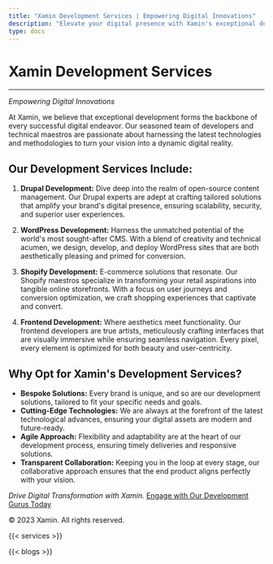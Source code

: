 ```yaml
---
title: "Xamin Development Services | Empowering Digital Innovations"
description: "Elevate your digital presence with Xamin's exceptional development services. Our team specializes in Drupal, WordPress, and Shopify development, delivering bespoke solutions with cutting-edge technologies"
type: docs
---
```


# Xamin Development Services

---

*Empowering Digital Innovations*

At Xamin, we believe that exceptional development forms the backbone of every successful digital endeavor. Our seasoned team of developers and technical maestros are passionate about harnessing the latest technologies and methodologies to turn your vision into a dynamic digital reality.

## Our Development Services Include:

1. **Drupal Development:**
   Dive deep into the realm of open-source content management. Our Drupal experts are adept at crafting tailored solutions that amplify your brand's digital presence, ensuring scalability, security, and superior user experiences.

2. **WordPress Development:**
   Harness the unmatched potential of the world's most sought-after CMS. With a blend of creativity and technical acumen, we design, develop, and deploy WordPress sites that are both aesthetically pleasing and primed for conversion.

3. **Shopify Development:**
   E-commerce solutions that resonate. Our Shopify maestros specialize in transforming your retail aspirations into tangible online storefronts. With a focus on user journeys and conversion optimization, we craft shopping experiences that captivate and convert.

4. **Frontend Development:**
   Where aesthetics meet functionality. Our frontend developers are true artists, meticulously crafting interfaces that are visually immersive while ensuring seamless navigation. Every pixel, every element is optimized for both beauty and user-centricity.

## Why Opt for Xamin's Development Services?

- **Bespoke Solutions:** Every brand is unique, and so are our development solutions, tailored to fit your specific needs and goals.
- **Cutting-Edge Technologies:** We are always at the forefront of the latest technological advances, ensuring your digital assets are modern and future-ready.
- **Agile Approach:** Flexibility and adaptability are at the heart of our development process, ensuring timely deliveries and responsive solutions.
- **Transparent Collaboration:** Keeping you in the loop at every stage, our collaborative approach ensures that the end product aligns perfectly with your vision.

*Drive Digital Transformation with Xamin.*
[Engage with Our Development Gurus Today](https://www.xamin.in/contact)

© 2023 Xamin. All rights reserved.


{{< services >}}


{{< blogs >}}